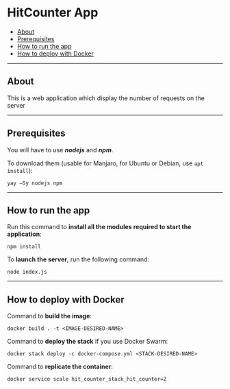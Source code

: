 # HitCounter App  

- [About](#about)  
- [Prerequisites](#prerequisites)  
- [How to run the app](#how-to-run-the-app)  
- [How to deploy with Docker](#how-to-deploy-with-docker)  

---  
## About  

This is a web application which display the number of requests on the server  

---  
## Prerequisites  

You will have to use ***nodejs*** and ***npm***. 

To download them (usable for Manjaro, for Ubuntu or Debian, use `apt install`):  
 
`yay –Sy nodejs npm` 

---  
## How to run the app  

Run this command to **install all the modules required to start the application**: 

`npm install` 

To **launch the server**, run the following command: 

`node index.js`  

--- 
## How to deploy with Docker  

Command to **build the image**: 

`docker build . -t <IMAGE-DESIRED-NAME>` 

Command to **deploy the stack** if you use Docker Swarm:  

`docker stack deploy -c docker-compose.yml <STACK-DESIRED-NAME> ` 

Command to **replicate the container**: 

`docker service scale hit_counter_stack_hit_counter=2` 